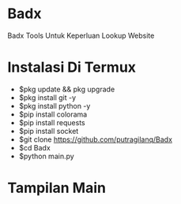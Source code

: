 # Badx
Badx Tools Untuk Keperluan Lookup Website
# Instalasi Di Termux
- $pkg update && pkg upgrade
- $pkg install git -y
- $pkg install python -y
- $pip install colorama
- $pip install requests
- $pip install socket
- $git clone https://github.com/putragilanq/Badx
- $cd Badx
- $python main.py

# Tampilan Main
